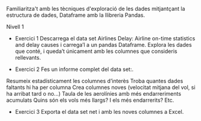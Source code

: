 Familiaritza't amb les tècniques d'exploració de les dades mitjantçant la estructura de dades, Dataframe amb la llibreria Pandas.

Nivell 1
- Exercici 1
Descarrega el data set Airlines Delay: Airline on-time statistics and delay causes i carrega’l a un pandas Dataframe. Explora les dades que conté, i queda’t únicament amb les columnes que consideris rellevants.

- Exercici 2
Fes un informe complet del data set:.

Resumeix estadísticament les columnes d’interès
Troba quantes dades faltants hi ha per columna
Crea columnes noves (velocitat mitjana del vol, si ha arribat tard o no...)
Taula de les aerolínies amb més endarreriments acumulats
Quins són els vols més llargs? I els més endarrerits?
Etc.
- Exercici 3
Exporta el data set net i amb les noves columnes a Excel.

